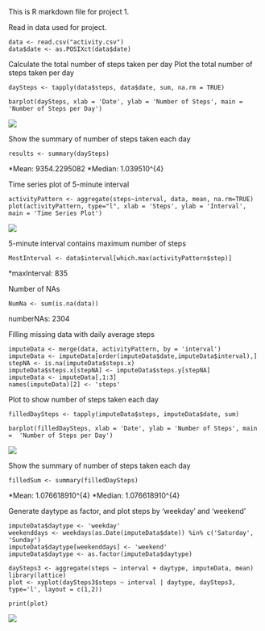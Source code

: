 This is R markdown file for project 1.

Read in data used for project.

    data <- read.csv("activity.csv")
    data$date <- as.POSIXct(data$date)

Calculate the total number of steps taken per day Plot the total number
of steps taken per day

    daySteps <- tapply(data$steps, data$date, sum, na.rm = TRUE)

    barplot(daySteps, xlab = 'Date', ylab = 'Number of Steps', main =  'Number of Steps per Day')

![](PA1_template_files/figure-markdown_strict/unnamed-chunk-2-1.png)

Show the summary of number of steps taken each day

    results <- summary(daySteps)

*Mean: 9354.2295082 *Median: 1.039510^{4}

Time series plot of 5-minute interval

    activityPattern <- aggregate(steps~interval, data, mean, na.rm=TRUE)
    plot(activityPattern, type="l", xlab = 'Steps', ylab = 'Interval', main = 'Time Series Plot')

![](PA1_template_files/figure-markdown_strict/unnamed-chunk-4-1.png)

5-minute interval contains maximum number of steps

    MostInterval <- data$interval[which.max(activityPattern$step)]

\*maxInterval: 835

Number of NAs

    NumNa <- sum(is.na(data))

numberNAs: 2304

Filling missing data with daily average steps

    imputeData <- merge(data, activityPattern, by = 'interval')
    imputeData <- imputeData[order(imputeData$date,imputeData$interval),] 
    stepNA <- is.na(imputeData$steps.x)
    imputeData$steps.x[stepNA] <- imputeData$steps.y[stepNA]
    imputeData <- imputeData[,1:3]
    names(imputeData)[2] <- 'steps'

Plot to show number of steps taken each day

    filledDaySteps <- tapply(imputeData$steps, imputeData$date, sum)

    barplot(filledDaySteps, xlab = 'Date', ylab = 'Number of Steps', main =  'Number of Steps per Day')

![](PA1_template_files/figure-markdown_strict/unnamed-chunk-8-1.png)

Show the summary of number of steps taken each day

    filledSum <- summary(filledDaySteps)

*Mean: 1.076618910^{4} *Median: 1.076618910^{4}

Generate daytype as factor, and plot steps by ‘weekday’ and ‘weekend’

    imputeData$daytype <- 'weekday'
    weekenddays <- weekdays(as.Date(imputeData$date)) %in% c('Saturday', 'Sunday')
    imputeData$daytype[weekenddays] <- 'weekend'
    imputeData$daytype <- as.factor(imputeData$daytype)

    daySteps3 <- aggregate(steps ~ interval + daytype, imputeData, mean)
    library(lattice)
    plot <- xyplot(daySteps3$steps ~ interval | daytype, daySteps3, type='l', layout = c(1,2))

    print(plot)

![](PA1_template_files/figure-markdown_strict/unnamed-chunk-10-1.png)
